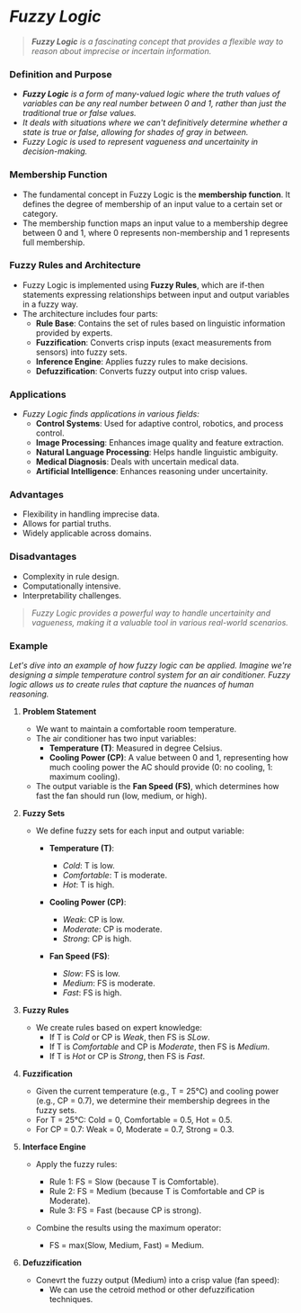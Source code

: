 # _Fuzzy Logic_

> _**Fuzzy Logic** is a fascinating concept that provides a flexible way to reason about imprecise or incertain information._

### Definition and Purpose
- _**Fuzzy Logic** is a form of many-valued logic where the truth values of variables can be any real number between 0 and 1, rather than just the traditional true or false values._
- _It deals with situations where we can't definitively determine whether a state is true or false, allowing for shades of gray in between._
- _Fuzzy Logic is used to represent vagueness and uncertainity in decision-making._

### Membership Function
- The fundamental concept in Fuzzy Logic is the **membership function**. It defines the degree of membership of an input value to a certain set or category.
- The membership function maps an input value to a membership degree between 0 and 1, where 0 represents non-membership and 1 represents full membership.

### Fuzzy Rules and Architecture
- Fuzzy Logic is implemented using **Fuzzy Rules**, which are if-then statements expressing relationships between input and output variables in a fuzzy way.
- The architecture includes four parts:
    - **Rule Base**: Contains the set of rules based on linguistic information provided by experts.
    - **Fuzzification**: Converts crisp inputs (exact measurements from sensors) into fuzzy sets.
    - **Inference Engine**: Applies fuzzy rules to make decisions.
    - **Defuzzification**: Converts fuzzy output into crisp values.
 
### Applications
- _Fuzzy Logic finds applications in various fields:_
    - **Control Systems**: Used for adaptive control, robotics, and process control.
    - **Image Processing**: Enhances image quality and feature extraction.
    - **Natural Language Processing**: Helps handle linguistic ambiguity.
    - **Medical Diagnosis**: Deals with uncertain medical data.
    - **Artificial Intelligence**: Enhances reasoning under uncertainity.
 
### Advantages
- Flexibility in handling imprecise data.
- Allows for partial truths.
- Widely applicable across domains.

### Disadvantages
- Complexity in rule design.
- Computationally intensive.
- Interpretability challenges.

> _Fuzzy Logic provides a powerful way to handle uncertainity and vagueness, making it a valuable tool in various real-world scenarios._

### Example
_Let's dive into an example of how fuzzy logic can be applied. Imagine we're designing a simple temperature control system for an air conditioner. Fuzzy logic allows us to create rules that capture the nuances of human reasoning._

1. **Problem Statement**
    - We want to maintain a comfortable room temperature.
    - The air conditioner has two input variables:
        - **Temperature (T)**: Measured in degree Celsius.
        - **Cooling Power (CP)**: A value between 0 and 1, representing how much cooling power the AC should provide (0: no cooling, 1: maximum cooling).
    - The output variable is the **Fan Speed (FS)**, which determines how fast the fan should run (low, medium, or high).
  
2. **Fuzzy Sets**
    - We define fuzzy sets for each input and output variable:
        - **Temperature (T)**:
            - _Cold_: T is low.
            - _Comfortable_: T is moderate.
            - _Hot_: T is high.
         
        - **Cooling Power (CP)**:
            - _Weak_: CP is low.
            - _Moderate_: CP is moderate.
            - _Strong_: CP is high.
         
        - **Fan Speed (FS)**:
            - _Slow_: FS is low.
            - _Medium_: FS is moderate.
            - _Fast_: FS is high.
         
3. **Fuzzy Rules**
    - We create rules based on expert knowledge:
        - If T is _Cold_ or CP is _Weak_, then FS is _SLow_.
        - If T is _Comfortable_ and CP is _Moderate_, then FS is _Medium_.
        - If T is _Hot_ or CP is _Strong_, then FS is _Fast_.
     
4. **Fuzzification**
    - Given the current temperature (e.g., T = 25&deg;C) and cooling power (e.g., CP = 0.7), we determine their membership degrees in the fuzzy sets.
    - For T = 25&deg;C: Cold = 0, Comfortable = 0.5, Hot = 0.5.
    - For CP = 0.7: Weak = 0, Moderate = 0.7, Strong = 0.3.
  
5. **Interface Engine**
    - Apply the fuzzy rules:
        - Rule 1: FS = Slow (because T is Comfortable).
        - Rule 2: FS = Medium (because T is Comfortable and CP is Moderate).
        - Rule 3: FS = Fast (because CP is strong).
     
    - Combine the results using the maximum operator:
        - FS = max(Slow, Medium, Fast) = Medium.
     
6. **Defuzzification**
    - Conevrt the fuzzy output (Medium) into a crisp value (fan speed):
        - We can use the cetroid method or other defuzzification techniques. 

